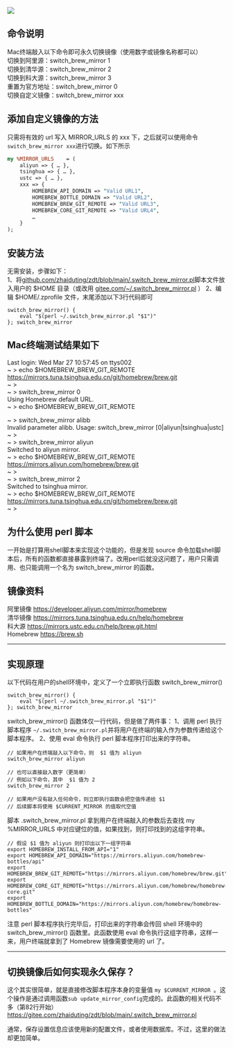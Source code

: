 ![](https://cdn.learnku.com/uploads/images/202403/27/24833/n0B8VoBb6I.jpg)  
## 命令说明  
Mac终端敲入以下命令即可永久切换镜像（使用数字或镜像名称都可以）  
切换到阿里源：switch_brew_mirror 1  
切换到清华源：switch_brew_mirror 2  
切换到科大源：switch_brew_mirror 3  
重置为官方地址：switch_brew_mirror 0  
切换自定义镜像：switch_brew_mirror xxx  
  
## 添加自定义镜像的方法  
只需将有效的 url 写入 MIRROR_URLS 的 xxx 下，之后就可以使用命令`switch_brew_mirror xxx`进行切换。如下所示  
``` perl  
my %MIRROR_URLS    = (  
    aliyun => { … },  
    tsinghua => { … },  
    ustc => { … },  
    xxx => {  
        HOMEBREW_API_DOMAIN => "Valid URL1",  
        HOMEBREW_BOTTLE_DOMAIN => "Valid URL2",  
        HOMEBREW_BREW_GIT_REMOTE => "Valid URL3",  
        HOMEBREW_CORE_GIT_REMOTE => "Valid URL4",  
        …  
    }  
);  
```  
  
## 安装方法  
无需安装，步骤如下：  
1、将[github.com/zhaiduting/zdt/blob/main/.switch_brew_mirror.pl](https://github.com/zhaiduting/zdt/blob/main/.switch_brew_mirror.pl "https://github.com/zhaiduting/zdt/blob/main/.switch_brew_mirror.pl")脚本文件放入用户的 $HOME 目录（或改用 [gitee.com/~/.switch_brew_mirror.pl](https://gitee.com/zhaiduting/zdt/blob/main/.switch_brew_mirror.pl "gitee") ）
2、编辑 $HOME/.zprofile 文件，末尾添加以下3行代码即可  
``` shell  
switch_brew_mirror() {
    eval "$(perl ~/.switch_brew_mirror.pl "$1")"
}; switch_brew_mirror
```  
  
## Mac终端测试结果如下  
Last login: Wed Mar 27 10:57:45 on ttys002  
~ > echo $HOMEBREW_BREW_GIT_REMOTE  
https://mirrors.tuna.tsinghua.edu.cn/git/homebrew/brew.git  
~ >  
~ > switch_brew_mirror 0  
Using Homebrew default URL.  
~ > echo $HOMEBREW_BREW_GIT_REMOTE  
  
~ > switch_brew_mirror alibb  
Invalid parameter alibb. Usage: switch_brew_mirror [0|aliyun|tsinghua|ustc]  
~ >  
~ > switch_brew_mirror aliyun  
Switched to aliyun mirror.  
~ > echo $HOMEBREW_BREW_GIT_REMOTE  
https://mirrors.aliyun.com/homebrew/brew.git  
~ >  
~ > switch_brew_mirror 2  
Switched to tsinghua mirror.  
~ > echo $HOMEBREW_BREW_GIT_REMOTE  
https://mirrors.tuna.tsinghua.edu.cn/git/homebrew/brew.git  
~ >  
  
## 为什么使用 perl 脚本  
一开始是打算用shell脚本来实现这个功能的，但是发现 source 命令加载shell脚本后，所有的函数都直接暴露到终端了。改用perl后就没这问题了，用户只需调用、也只能调用一个名为 switch_brew_mirror 的函数。  
  
## 镜像资料  
阿里镜像 https://developer.aliyun.com/mirror/homebrew  
清华镜像 https://mirrors.tuna.tsinghua.edu.cn/help/homebrew  
科大源 https://mirrors.ustc.edu.cn/help/brew.git.html  
Homebrew https://brew.sh  

---
## 实现原理

以下代码在用户的shell环境中，定义了一个立即执行函数 switch_brew_mirror() 
```
switch_brew_mirror() {
    eval "$(perl ~/.switch_brew_mirror.pl "$1")"
}; switch_brew_mirror
```

switch_brew_mirror() 函数体仅一行代码，但是做了两件事：
1、调用 perl 执行脚本程序 `~/.switch_brew_mirror.pl`并将用户在终端的输入作为参数传递给这个脚本程序。
2、使用 eval 命令执行 perl 脚本程序打印出来的字符串。
```
// 如果用户在终端敲入以下命令，则  $1 值为 aliyun
switch_brew_mirror aliyun

// 也可以直接敲入数字（更简单）
// 例如以下命令，其中  $1 值为 2
switch_brew_mirror 2

// 如果用户没有敲入任何命令，则立即执行函数会把空值传递给 $1
// 后续脚本将使用 $CURRENT_MIRROR 的值取代空值
```

脚本 .switch_brew_mirror.pl 拿到用户在终端敲入的参数后去查找 my %MIRROR_URLS 中对应键位的值，如果找到，则打印找到的这组字符串。
```
// 假设 $1 值为 aliyun 则打印出以下一组字符串
export HOMEBREW_INSTALL_FROM_API="1"
export HOMEBREW_API_DOMAIN="https://mirrors.aliyun.com/homebrew-bottles/api"
export HOMEBREW_BREW_GIT_REMOTE="https://mirrors.aliyun.com/homebrew/brew.git"
export HOMEBREW_CORE_GIT_REMOTE="https://mirrors.aliyun.com/homebrew/homebrew-core.git"
export HOMEBREW_BOTTLE_DOMAIN="https://mirrors.aliyun.com/homebrew/homebrew-bottles"

```

注意 perl 脚本程序执行完毕后，打印出来的字符串会传回 shell 环境中的 switch_brew_mirror() 函数里。此函数使用 eval 命令执行这组字符串，这样一来，用户终端就拿到了 Homebrew 镜像需要使用的 url 了。

---
## 切换镜像后如何实现永久保存？

这个其实很简单，就是直接修改脚本程序本身的变量值 `my $CURRENT_MIRROR `。这个操作是通过调用函数`sub update_mirror_config`完成的。此函数的相关代码不多（第82行开始） https://gitee.com/zhaiduting/zdt/blob/main/.switch_brew_mirror.pl 

通常，保存设置信息应该使用新的配置文件，或者使用数据库。不过，这里的做法却更加简单。
